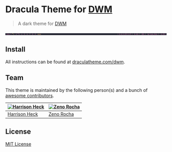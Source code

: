 # Dracula Theme for [DWM](https://dwm.suckless.org)

> A dark theme for [DWM](https://dwm.suckless.org)

![Screenshot](./screenshot.png)

## Install

All instructions can be found at [draculatheme.com/dwm](https://draculatheme.com/dwm).

## Team

This theme is maintained by the following person(s) and a bunch of [awesome contributors](https://github.com/dracula/template/graphs/contributors).

[![Harrison Heck](https://avatars0.githubusercontent.com/u/1037526?v=3&s=70)](https://github.com/nesl247) | [![Zeno Rocha](https://avatars2.githubusercontent.com/u/398893?v=3&s=70)](https://github.com/zenorocha)
--- | ---
[Harrison Heck](https://github.com/nesl247) | [Zeno Rocha](https://github.com/zenorocha)

## License

[MIT License](./LICENSE)

